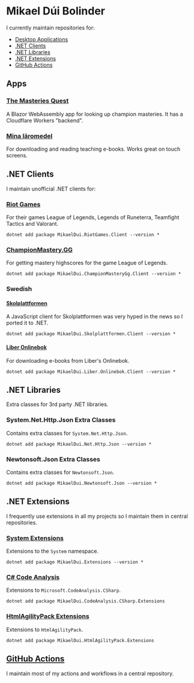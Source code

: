 # Mikael Dúi Bolinder
I currently maintain repositories for:
 - [Desktop Applications](#desktop-applications)
 - [.NET Clients](#net-clients)
 - [.NET Libraries](#net-libraries)
 - [.NET Extensions](#net-extensions)
 - [GitHub Actions](#github-actions)

## Apps

### [The Masteries Quest](https://masteries.quest)
A Blazor WebAssembly app for looking up champion masteries. It has a Cloudflare Workers "backend".

### [Mina läromedel](https://github.com/mikaeldui/MinaLaromedel)
For downloading and reading teaching e-books. Works great on touch screens.

## .NET Clients
I maintain unofficial .NET clients for:

### [Riot Games](https://github.com/mikaeldui/riot-games-dotnet-client)
For their games League of Legends, Legends of Runeterra, Teamfight Tactics and Valorant.

    dotnet add package MikaelDui.RiotGames.Client --version *
    
### [ChampionMastery.GG](https://github.com/mikaeldui/ChampionMastery.GG-dotnet-client)
For getting mastery highscores for the game League of Legends.

    dotnet add package MikaelDui.ChampionMasteryGg.Client --version *
    
### Swedish

#### [Skolplattformen](https://github.com/mikaeldui/skolplattformen-dotnet-client)
A JavaScript client for Skolplattformen was very hyped in the news so I ported it to .NET.

    dotnet add package MikaelDui.Skolplattformen.Client --version *
    
#### [Liber Onlinebok](https://github.com/mikaeldui/liber-onlinebok-dotnet-client)
For downloading e-books from Liber's Onlinebok.

    dotnet add package MikaelDui.Liber.Onlinebok.Client --version *
    
## .NET Libraries
Extra classes for 3rd party .NET libraries.

### System.Net.Http.Json Extra Classes
Contains extra classes for `System.Net.Http.Json`.

    dotnet add package MikaelDui.Net.Http.Json --version *
    
### Newtonsoft.Json Extra Classes
Contains extra classes for `Newtonsoft.Json`.

    dotnet add package MikaelDui.Newtonsoft.Json --version *

## .NET Extensions
I frequently use extensions in all my projects so I maintain them in central repositories.

### [System Extensions](https://github.com/mikaeldui/dotnet-extensions)
Extensions to the `System` namespace.

    dotnet add package MikaelDui.Extensions --version *
    
### [C# Code Analysis](https://github.com/mikaeldui/code-analysis-csharp-extensions)
Extensions to `Microsoft.CodeAnalysis.CSharp`.

    dotnet add package MikaelDui.CodeAnalysis.CSharp.Extensions
    
### [HtmlAgilityPack Extensions](https://github.com/mikaeldui/HtmlAgilityPack-extensions)
Extensions to `HtmlAgilityPack`.

    dotnet add package MikaelDui.HtmlAgilityPack.Extensions
    
## [GitHub Actions](https://github.com/mikaeldui/actions)
I maintain most of my actions and workflows in a central repository.

